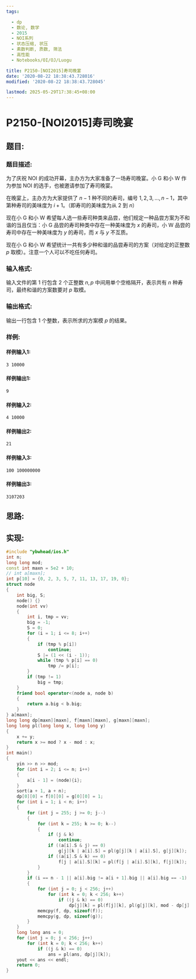 ```yaml
---
tags: 

  - dp
  - 数论, 数学
  - 2015
  - NOI系列
  - 状态压缩, 状压
  - 素数判断, 质数, 筛法
  - 高性能
  - Notebooks/OI/OJ/Luogu

title: P2150-[NOI2015]寿司晚宴
date: '2020-08-22 18:38:43.728016'
modified: '2020-08-22 18:38:43.728045'

lastmod: 2025-05-29T17:38:45+08:00
---
```


# P2150-[NOI2015]寿司晚宴

## 题目:

### 题目描述:
为了庆祝 NOI 的成功开幕，主办方为大家准备了一场寿司晚宴。小 G 和小 W 作为参加 NOI 的选手，也被邀请参加了寿司晚宴。

在晚宴上，主办方为大家提供了 $n−1$ 种不同的寿司，编号 $1, 2, 3, \ldots, n-1$，其中第种寿司的美味度为 $i+1$。（即寿司的美味度为从 $2$ 到 $n$）

现在小 G 和小 W 希望每人选一些寿司种类来品尝，他们规定一种品尝方案为不和谐的当且仅当：小 G 品尝的寿司种类中存在一种美味度为 $x$ 的寿司，小 W 品尝的寿司中存在一种美味度为 $y$ 的寿司，而 $x$ 与 $y$ 不互质。

现在小 G 和小 W 希望统计一共有多少种和谐的品尝寿司的方案（对给定的正整数 $p$ 取模）。注意一个人可以不吃任何寿司。

### 输入格式:

输入文件的第 $1$ 行包含 $2$ 个正整数 $n, p$ 中间用单个空格隔开，表示共有 $n$ 种寿司，最终和谐的方案数要对 $p$ 取模。

### 输出格式:

输出一行包含 $1$ 个整数，表示所求的方案模 $p$ 的结果。

### 样例:

#### 样例输入1:

``` 
3 10000
```

#### 样例输出1:

``` 
9
```

#### 样例输入2:

``` 
4 10000
```

#### 样例输出2:

``` 
21
```

#### 样例输入3:

``` 
100 100000000
```

#### 样例输出3:

``` 
3107203
```

## 思路:

## 实现:

``` cpp
#include "ybwhead/ios.h"
int n;
long long mod;
const int maxn = 5e2 + 10;
// int a[maxn];
int p[10] = {0, 2, 3, 5, 7, 11, 13, 17, 19, 0};
struct node
{
    int big, S;
    node() {}
    node(int vv)
    {
        int i, tmp = vv;
        big = -1;
        S = 0;
        for (i = 1; i <= 8; i++)
        {
            if (tmp % p[i])
                continue;
            S |= (1 << (i - 1));
            while (tmp % p[i] == 0)
                tmp /= p[i];
        }
        if (tmp != 1)
            big = tmp;
    }
    friend bool operator<(node a, node b)
    {
        return a.big < b.big;
    }
} a[maxn];
long long dp[maxn][maxn], f[maxn][maxn], g[maxn][maxn];
long long pl(long long x, long long y)
{
    x += y;
    return x >= mod ? x - mod : x;
}
int main()
{
    yin >> n >> mod;
    for (int i = 2; i <= n; i++)
    {
        a[i - 1] = (node){i};
    }
    sort(a + 1, a + n);
    dp[0][0] = f[0][0] = g[0][0] = 1;
    for (int i = 1; i < n; i++)
    {
        for (int j = 255; j >= 0; j--)
        {
            for (int k = 255; k >= 0; k--)
            {
                if (j & k)
                    continue;
                if ((a[i].S & j) == 0)
                    g[j][k | a[i].S] = pl(g[j][k | a[i].S], g[j][k]);
                if ((a[i].S & k) == 0)
                    f[j | a[i].S][k] = pl(f[j | a[i].S][k], f[j][k]);
            }
        }
        if (i == n - 1 || a[i].big != a[i + 1].big || a[i].big == -1)
        {
            for (int j = 0; j < 256; j++)
                for (int k = 0; k < 256; k++)
                    if ((j & k) == 0)
                        dp[j][k] = pl(f[j][k], pl(g[j][k], mod - dp[j][k]));
            memcpy(f, dp, sizeof(f));
            memcpy(g, dp, sizeof(g));
        }
    }
    long long ans = 0;
    for (int j = 0; j < 256; j++)
        for (int k = 0; k < 256; k++)
            if ((j & k) == 0)
                ans = pl(ans, dp[j][k]);
    yout << ans << endl;
    return 0;
}
```
